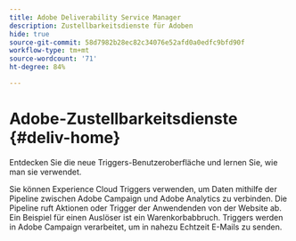 ```yaml
---
title: Adobe Deliverability Service Manager
description: Zustellbarkeitsdienste für Adoben
hide: true
source-git-commit: 58d7982b28ec82c34076e52afd0a0edfc9bfd90f
workflow-type: tm+mt
source-wordcount: '71'
ht-degree: 84%

---
```


# Adobe-Zustellbarkeitsdienste {#deliv-home}

Entdecken Sie die neue Triggers-Benutzeroberfläche und lernen Sie, wie man sie verwendet.

Sie können Experience Cloud Triggers verwenden, um Daten mithilfe der Pipeline zwischen Adobe Campaign und Adobe Analytics zu verbinden. Die Pipeline ruft Aktionen oder Trigger der Anwendenden von der Website ab. Ein Beispiel für einen Auslöser ist ein Warenkorbabbruch. Triggers werden in Adobe Campaign verarbeitet, um in nahezu Echtzeit E-Mails zu senden.

